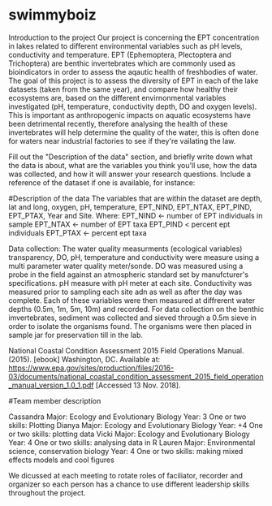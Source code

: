 # swimmyboiz
Introduction to the project Our project is concerning the EPT concentration in lakes related to different environmental variables such as pH levels, conductivity and temperature. EPT (Ephemoptera, Plectoptera and Trichoptera) are benthic invertebrates which are commonly used as bioindicators in order to assess the aqautic health of freshbodies of water. The goal of this project is to assess the diversity of EPT in each of the lake datasets (taken from the same year), and compare how healthy their ecosystems are, based on the different envirnonmental variables investigated (pH, temperature, conductivity depth, DO and oxygen levels). This is important as anthropogenic impacts on aquatic ecosystems have been detrimental recently, therefore analysing the health of these invertebrates will help determine the quality of the water, this is often done for waters near industrial factories to see if they're vailating the law.

Fill out the "Description of the data" section, and briefly write down what the data is about, what are the variables you think you'll use, how the data was collected, and how it will answer your research questions. Include a reference of the dataset if one is available, for instance:

#Description of the data The variables that are within the dataset are depth, lat and long, oxygen, pH, temperature, EPT_NIND, EPT_NTAX, EPT_PIND, EPT_PTAX, Year and Site. Where: EPT_NIND <- number of EPT individuals in sample EPT_NTAX <- number of EPT taxa EPT_PIND < percent ept individuals EPT_PTAX <- percent ept taxa

Data collection: The water quality measurments (ecological variables) transparency, DO, pH, temperature and conductivity were measure using a multi parameter water quality meter/sonde. DO was measured using a probe in the field against an atmospheric standard set by manufcturer's specifications. pH measure with pH meter at each site. Conductivity was measured prior to sampling each site adn as well as after the day was complete. Each of these variables were then measured at diffrerent water depths (0.5m, 1m, 5m, 10m) and recorded. For data collection on the benthic imvertebrates, sediment was collected and sieved through a 0.5m sieve in order to isolate the organisms found. The organisms were then placed in sample jar for preservation till in the lab.

National Coastal Condition Assessment 2015 Field Operations Manual. (2015). [ebook] Washington, DC. Available at: https://www.epa.gov/sites/production/files/2016-03/documents/national_coastal_condition_assessment_2015_field_operation_manual_version_1.0_1.pdf [Accessed 13 Nov. 2018].

#Team member description

Cassandra Major: Ecology and Evolutionary Biology Year: 3 One or two skills: Plotting Dianya Major: Ecology and Evolutionary Biology Year: +4 One or two skills: plotting data Vicki Major: Ecology and Evolutionary Biology Year: 4 One or two skills: analysing data in R Lauren Major: Environmental science, conservation biology Year: 4 One or two skills: making mixed effects models and cool figures

We dicussed at each meeting to rotate roles of faciliator, recorder and organizer so each person has a chance to use different leadership skills throughout the project.
